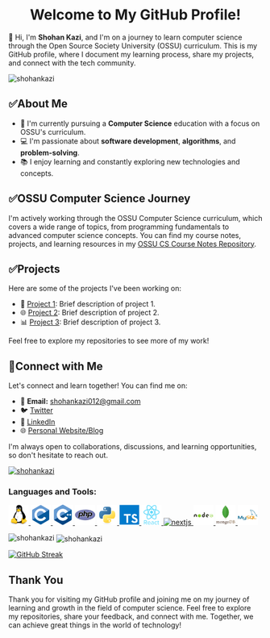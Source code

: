 
<h1 align=center> Welcome to My GitHub Profile!</h1>

👋 Hi, I'm **Shohan Kazi**, and I'm on a journey to learn computer science through the Open Source Society University (OSSU) curriculum. This is my GitHub profile, where I document my learning process, share my projects, and connect with the tech community.
<p align="left"> <img src="https://komarev.com/ghpvc/?username=shohankazi&label=Profile%20views&color=0e75b6&style=for-the-badge" alt="shohankazi" /> </p>

## ✅About Me

- 🌱 I'm currently pursuing a **Computer Science** education with a focus on OSSU's curriculum.
- 💻 I'm passionate about **software development**, **algorithms**, and **problem-solving**.
- 📚 I enjoy learning and constantly exploring new technologies and concepts.

## ✅OSSU Computer Science Journey

I'm actively working through the OSSU Computer Science curriculum, which covers a wide range of topics, from programming fundamentals to advanced computer science concepts. You can find my course notes, projects, and learning resources in my [OSSU CS Course Notes Repository](https://github.com/shohankazi/OSSU-code-practices).

## ✅Projects

Here are some of the projects I've been working on:

- 🚀 [Project 1](link-to-project1): Brief description of project 1.
- 🌐 [Project 2](link-to-project2): Brief description of project 2.
- 📊 [Project 3](link-to-project3): Brief description of project 3.

Feel free to explore my repositories to see more of my work!

## 🤝Connect with Me

Let's connect and learn together! You can find me on:
- 📧 **Email:** shohankazi012@gmail.com
- 🐦 [Twitter](https://twitter.com/ShohanKazi012)
- 💼 [LinkedIn](https://www.linkedin.com/in/shohan-kazi-9938bb203/)
- 🌐 [Personal Website/Blog](https://www.yourwebsite.com)

I'm always open to collaborations, discussions, and learning opportunities, so don't hesitate to reach out.
<p align="left"> <a href="https://github.com/ryo-ma/github-profile-trophy"><img src="https://github-profile-trophy.vercel.app/?username=shohankazi" alt="shohankazi" /></a> </p>

<h3 align="left">Languages and Tools:</h3>
<p align="left"> 
   <a href="https://www.linux.org/" target="_blank" rel="noreferrer"> 
    <img src="https://raw.githubusercontent.com/devicons/devicon/master/icons/linux/linux-original.svg" alt="linux" width="40" height="40"/> 
  </a> 
  <a href="https://www.cprogramming.com/" target="_blank" rel="noreferrer">
    <img src="https://raw.githubusercontent.com/devicons/devicon/master/icons/c/c-original.svg" alt="c" width="40" height="40"/> 
  </a> 
  <a href="https://www.w3schools.com/cpp/" target="_blank" rel="noreferrer"> 
    <img src="https://raw.githubusercontent.com/devicons/devicon/master/icons/cplusplus/cplusplus-original.svg" alt="cplusplus" width="40" height="40"/> 
  </a>  
 
  <a href="https://www.php.net" target="_blank" rel="noreferrer"> 
    <img src="https://raw.githubusercontent.com/devicons/devicon/master/icons/php/php-original.svg" alt="php" width="40" height="40"/> 
  </a> 
  <a href="https://www.python.org" target="_blank" rel="noreferrer"> 
    <img src="https://raw.githubusercontent.com/devicons/devicon/master/icons/python/python-original.svg" alt="python" width="40" height="40"/> 
  </a> 
  <a href="https://www.typescriptlang.org/" target="_blank" rel="noreferrer"> 
    <img src="https://raw.githubusercontent.com/devicons/devicon/master/icons/typescript/typescript-original.svg" alt="typescript" width="40" height="40"/> 
  </a>
    <a href="https://reactjs.org/" target="_blank" rel="noreferrer"> 
    <img src="https://raw.githubusercontent.com/devicons/devicon/master/icons/react/react-original-wordmark.svg" alt="react" width="40" height="40"/> 
  </a>    
    <a href="https://nextjs.org/" target="_blank" rel="noreferrer"> 
    <img src="https://cdn.worldvectorlogo.com/logos/nextjs-2.svg" alt="nextjs" width="40" height="40"/> 
  </a> 
  <a href="https://nodejs.org" target="_blank" rel="noreferrer"> 
    <img src="https://raw.githubusercontent.com/devicons/devicon/master/icons/nodejs/nodejs-original-wordmark.svg" alt="nodejs" width="40" height="40"/> 
  </a> 
  <a href="https://www.mongodb.com/" target="_blank" rel="noreferrer"> 
    <img src="https://raw.githubusercontent.com/devicons/devicon/master/icons/mongodb/mongodb-original-wordmark.svg" alt="mongodb" width="40" height="40"/> 
  </a> 
  <a href="https://www.mysql.com/" target="_blank" rel="noreferrer"> 
    <img src="https://raw.githubusercontent.com/devicons/devicon/master/icons/mysql/mysql-original-wordmark.svg" alt="mysql" width="40" height="40"/> 
  </a> 
  
</p>

<p><img align="left" src="https://github-readme-stats.vercel.app/api/top-langs?username=shohankazi&show_icons=true&locale=en&layout=compact" alt="shohankazi" /></p>

<p>&nbsp;<img align="center" src="https://github-readme-stats.vercel.app/api?username=shohankazi&show_icons=true&locale=en" alt="shohankazi" /></p>

[![GitHub Streak](https://github-readme-streak-stats.herokuapp.com?user=shohankazi&theme=dark)](https://git.io/streak-stats)
## Thank You

Thank you for visiting my GitHub profile and joining me on my journey of learning and growth in the field of computer science. Feel free to explore my repositories, share your feedback, and connect with me. Together, we can achieve great things in the world of technology!


